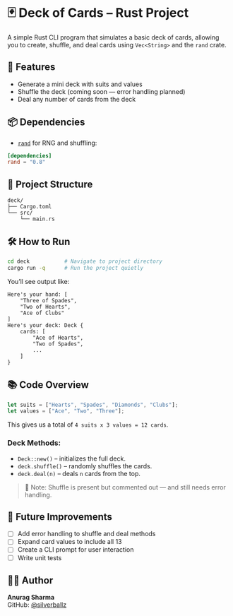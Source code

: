 # 🃏 Deck of Cards – Rust Project

A simple Rust CLI program that simulates a basic deck of cards, allowing you to create, shuffle, and deal cards using `Vec<String>` and the `rand` crate.

## 🚀 Features

- Generate a mini deck with suits and values
- Shuffle the deck (coming soon — error handling planned)
- Deal any number of cards from the deck

## 📦 Dependencies

- [`rand`](https://docs.rs/rand/latest/rand/) for RNG and shuffling:
```toml
[dependencies]
rand = "0.8"
```

## 📁 Project Structure

```
deck/
├── Cargo.toml
└── src/
    └── main.rs
```

## 🛠️ How to Run

```bash
cd deck           # Navigate to project directory
cargo run -q      # Run the project quietly
```

You’ll see output like:

```
Here's your hand: [
    "Three of Spades",
    "Two of Hearts",
    "Ace of Clubs"
]
Here's your deck: Deck {
    cards: [
        "Ace of Hearts",
        "Two of Spades",
        ...
    ]
}
```

## 📚 Code Overview

```rust
let suits = ["Hearts", "Spades", "Diamonds", "Clubs"];
let values = ["Ace", "Two", "Three"];
```

This gives us a total of `4 suits x 3 values = 12 cards`.

### Deck Methods:

- `Deck::new()` – initializes the full deck.
- `deck.shuffle()` – randomly shuffles the cards.
- `deck.deal(n)` – deals `n` cards from the top.

> 🔧 Note: Shuffle is present but commented out — and still needs error handling.

## 🧠 Future Improvements

- [ ] Add error handling to shuffle and deal methods
- [ ] Expand card values to include all 13
- [ ] Create a CLI prompt for user interaction
- [ ] Write unit tests

## 👨‍💻 Author

**Anurag Sharma**  
GitHub: [@silverballz](https://github.com/silverballz)
